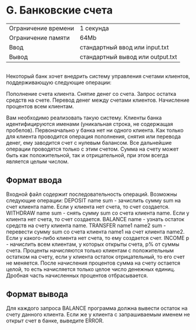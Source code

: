 <div class="problem-statement">
   <div class="header">
      <h1 class="title">G. Банковские счета</h1>
      <table>
         <tr class="time-limit">
            <td class="property-title">Ограничение времени</td>
            <td>1&nbsp;секунда</td>
         </tr>
         <tr class="memory-limit">
            <td class="property-title">Ограничение памяти</td>
            <td>64Mb</td>
         </tr>
         <tr class="input-file">
            <td class="property-title">Ввод</td>
            <td colspan="1">стандартный ввод или input.txt</td>
         </tr>
         <tr class="output-file">
            <td class="property-title">Вывод</td>
            <td colspan="1">стандартный вывод или output.txt</td>
         </tr>
      </table>
   </div>
   <h2></h2>
   <div class="legend"><span style="">
         <p>Некоторый банк хочет внедрить систему управления счетами клиентов, поддерживающую следующие операции:</p></span><p>Пополнение счета клиента. Снятие денег со счета. Запрос остатка средств на счете. Перевод денег между счетами клиентов. Начисление
         процентов всем клиентам.
      </p>
      <p>Вам необходимо реализовать такую систему. Клиенты банка идентифицируются именами (уникальная строка, не содержащая пробелов).
         Первоначально у банка нет ни одного клиента. Как только для клиента проводится операция пололнения, снятия или перевода денег,
         ему заводится счет с нулевым балансом. Все дальнейшие операции проводятся только с этим счетом. Сумма на счету может быть
         как положительной, так и отрицательной, при этом всегда является целым числом.
      </p>
   </div>
   <h2>Формат ввода</h2>
   <div class="input-specification"><span style="">
         <p>Входной файл содержит последовательность операций. Возможны следующие операции: DEPOSIT name sum - зачислить сумму sum на
            счет клиента name. Если у клиента нет счета, то счет создается. WITHDRAW name sum - снять сумму sum со счета клиента name.
            Если у клиента нет счета, то счет создается. BALANCE name - узнать остаток средств на счету клиента name. TRANSFER name1 name2
            sum - перевести сумму sum со счета клиента name1 на счет клиента name2. Если у какого-либо клиента нет счета, то ему создается
            счет. INCOME p - начислить всем клиентам, у которых открыты счета, p% от суммы счета. Проценты начисляются только клиентам
            с положительным остатком на счету, если у клиента остаток отрицательный, то его счет не меняется. После начисления процентов
            сумма на счету остается целой, то есть начисляется только целое число денежных единиц. Дробная часть начисленных процентов
            отбрасывается.
         </p></span></div>
   <h2>Формат вывода</h2>
   <div class="output-specification"><span style="">
         <p>Для каждого запроса BALANCE программа должна вывести остаток на счету данного клиента. Если же у клиента с запрашиваемым именем
            не открыт счет в банке, выведите ERROR.
         </p></span></div>
